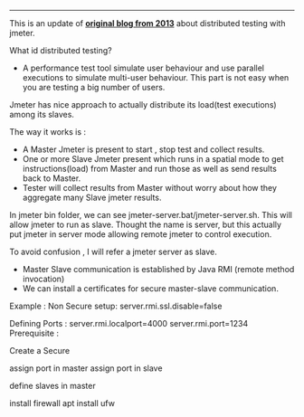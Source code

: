 
---
This is an update of [**original  blog from 2013**](https://shantonusarker.blogspot.com/2013/01/how-to-distribute-test-in-jmeter.html) about distributed testing with jmeter. 

What id distributed testing? 
- A performance test tool simulate user behaviour and use parallel executions to simulate multi-user behaviour. This part is not easy when you are testing a big number of users. 

Jmeter has nice approach to actually distribute its load(test executions) among its slaves. 

The way it works is : 
- A Master Jmeter is present to start , stop test and collect results.
- One or more Slave Jmeter present which runs in a spatial mode to get instructions(load) from Master and run those as well as send results back to Master. 
- Tester will collect results from Master without worry about how they aggregate many Slave jmeter results. 

In jmeter bin folder, we can see jmeter-server.bat/jmeter-server.sh. This will allow jmeter to run as slave. Thought the name is server, but this actually put jmeter in server mode allowing remote jmeter to control execution. 

To avoid confusion , I will refer a jmeter server as slave. 

- Master Slave communication is established by Java RMI (remote method invocation)
- We can install a certificates for secure master-slave communication. 

Example : Non Secure setup:
server.rmi.ssl.disable=false

Defining Ports : 
server.rmi.localport=4000
server.rmi.port=1234
Prerequisite : 

Create a Secure 


assign port in master
assign port in slave 

define slaves in master

install firewall 
apt install ufw 